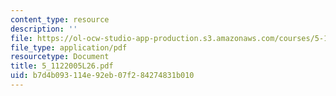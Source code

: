 ```yaml
---
content_type: resource
description: ''
file: https://ol-ocw-studio-app-production.s3.amazonaws.com/courses/5-112-principles-of-chemical-science-fall-2005/b7d4b093114e92eb07f284274831b010_5_1122005L26.pdf
file_type: application/pdf
resourcetype: Document
title: 5_1122005L26.pdf
uid: b7d4b093-114e-92eb-07f2-84274831b010
---
```

